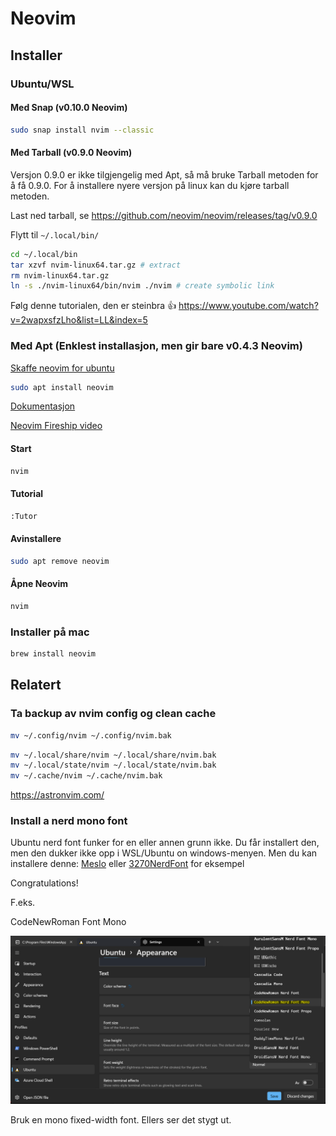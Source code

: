 # Neovim 

## Installer

### Ubuntu/WSL

#### Med Snap (v0.10.0 Neovim)

```bash
sudo snap install nvim --classic
```

#### Med Tarball (v0.9.0 Neovim)

Versjon 0.9.0 er ikke tilgjengelig med Apt, så må bruke Tarball metoden for å få 0.9.0. For å installere nyere versjon på linux kan du kjøre tarball metoden.

Last ned tarball, se https://github.com/neovim/neovim/releases/tag/v0.9.0

Flytt til `~/.local/bin/`

```bash
cd ~/.local/bin
tar xzvf nvim-linux64.tar.gz # extract
rm nvim-linux64.tar.gz
ln -s ./nvim-linux64/bin/nvim ./nvim # create symbolic link
```

Følg denne tutorialen, den er steinbra :+1: https://www.youtube.com/watch?v=2wapxsfzLho&list=LL&index=5

### Med Apt (Enklest installasjon, men gir bare v0.4.3 Neovim)

[Skaffe neovim for ubuntu](https://github.com/neovim/neovim/wiki/Installing-Neovim#ubuntu)

```bash
sudo apt install neovim
```

[Dokumentasjon](https://neovim.io/doc/user/)

[Neovim Fireship video](https://www.youtube.com/watch?v=c4OyfL5o7DU)

#### Start

```bash
nvim
```

#### Tutorial

```bash
:Tutor
```

#### Avinstallere

```bash
sudo apt remove neovim
```

#### Åpne Neovim

```bash
nvim
```

### Installer på mac

```bash
brew install neovim
```

## Relatert

### Ta backup av nvim config og clean cache

```bash
mv ~/.config/nvim ~/.config/nvim.bak
```

```bash
mv ~/.local/share/nvim ~/.local/share/nvim.bak
mv ~/.local/state/nvim ~/.local/state/nvim.bak
mv ~/.cache/nvim ~/.cache/nvim.bak
```

https://astronvim.com/

### Install a nerd mono font

Ubuntu nerd font funker for en eller annen grunn ikke. Du får installert den, men den dukker ikke opp i WSL/Ubuntu on windows-menyen. 
Men du kan installere denne: [Meslo](https://github.com/romkatv/dotfiles-public/blob/master/.local/share/fonts/NerdFonts/MesloLGS%20NF%20Regular.ttf) 
eller [3270NerdFont](https://github.com/ryanoasis/nerd-fonts/blob/master/patched-fonts/3270/Regular/3270NerdFont-Regular.ttf) for eksempel

Congratulations!

F.eks.

CodeNewRoman Font Mono

![fontface](suitable-fontfamily.png)

Bruk en mono fixed-width font. Ellers ser det stygt ut.
